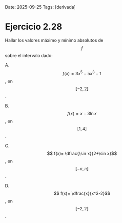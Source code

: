 Date: 2025-09-25
Tags: [derivada]

# Ejercicio 2.28

 
Hallar los valores máximo y mínimo absolutos de  $$ f$$   sobre el intervalo dado:

A.   $$ f(x)= 3x^5-5x^3-1$$  , en  $$ [ -2,2 ]$$  .

B.   $$ f(x)= x-3 \ln  x$$  , en  $$ [ 1,4 ]$$  .

C.   $$ f(x)=  \dfrac{\sin x}{2+\sin x}$$  , en  $$ [ - \pi , \pi ]$$  .

D.   $$ f(x)= \dfrac{x}{x^3-2}$$  , en  $$ [ -2,2 ]$$  .

